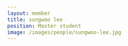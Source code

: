 ```yaml
---
layout: member
title: sungwoo lee
position: Master student
image: /images/people/sungwoo-lee.jpg
---
```

